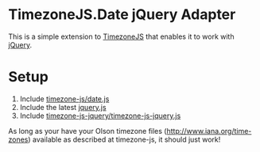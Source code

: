 # TimezoneJS.Date jQuery Adapter
  
This is a simple extension to [TimezoneJS](https://github.com/mde/timezone-js) that enables it to work with [jQuery](http://jquery.com/). 

# Setup

1. Include [timezone-js/date.js](https://github.com/mde/timezone-js/blob/master/src/date.js)
1. Include the latest [jquery.js](http://jquery.com/)
1. Include [timezone-js-jquery/timezone-js-jquery.js](https://github.com/virajsanghvi/timezone-js-jquery/blob/master/src/timezone-js-jquery.js)

As long as your have your Olson timezone files (http://www.iana.org/time-zones) available as described at timezone-js, it should just work!
